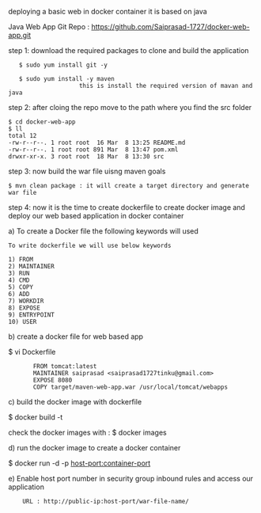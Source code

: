 deploying a basic web in docker container it is based on java

Java Web App Git Repo : https://github.com/Saiprasad-1727/docker-web-app.git

step 1: download the required packages to clone and build the application

       $ sudo yum install git -y
   
       $ sudo yum install -y maven
                        this is install the required version of mavan and java 

step 2: after cloing the repo move to the path where you find the src folder

    $ cd docker-web-app
    $ ll
    total 12
    -rw-r--r--. 1 root root  16 Mar  8 13:25 README.md
    -rw-r--r--. 1 root root 891 Mar  8 13:47 pom.xml
    drwxr-xr-x. 3 root root  18 Mar  8 13:30 src

step 3: now build the war file uisng maven goals

    $ mvn clean package : it will create a target directory and generate war file


step 4: now it is the time to create dockerfile to create docker image and deploy our web based application in docker container

   a) To create a Docker file the following keywords will used

    To write dockerfile we will use below keywords

	1) FROM
	2) MAINTAINER
	3) RUN
	4) CMD
	5) COPY
	6) ADD
	7) WORKDIR
	8) EXPOSE
	9) ENTRYPOINT
	10) USER

b) create a docker file for web based app

   $ vi Dockerfile
            
           FROM tomcat:latest
           MAINTAINER saiprasad <saiprasad1727tinku@gmail.com>
           EXPOSE 8080
           COPY target/maven-web-app.war /usr/local/tomcat/webapps

c) build the docker image with dockerfile

  $ docker build -t <image-name>

  check the docker images with : $ docker images

d) run the docker image to create a docker container 

  $ docker run -d -p <host-port:container-port> <img-name>

e) Enable host port number in security group inbound rules and access our application

		URL : http://public-ip:host-port/war-file-name/
